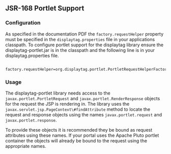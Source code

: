 JSR-168 Portlet Support
-----------------------

### Configuration

As specified in the documentation PDF the `factory.requestHelper` property
must be specified in the `displaytag.properties` file in your applications
classpath. To configure portlet support for the displaytag library
ensure the displaytag-portlet.jar is in the classpath and the following
line is in your displaytag.properties file.

```
     factory.requestHelper=org.displaytag.portlet.PortletRequestHelperFactory
```

### Usage

The displaytag-portlet library needs access to the
`javax.portlet.PortletRequest` and `javax.portlet.RenderResponse` objects
for the request the JSP is rendering in. The library uses the
`javax.servlet.jsp.PageContext\#findAttribute` method to locate the
request and response objects using the names `javax.portlet.request` and
`javax.portlet.response`.

To provide these objects it is recommended they be bound as request
attributes using these names. If your portal uses the Apache Pluto
portlet container the objects will already be bound to the request using
the appropriate names.

